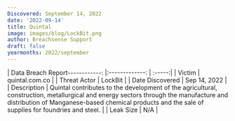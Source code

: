 ```yaml
---
Discovered: September 14, 2022
date: '2022-09-14'
title: Quintal
image: images/blog/LockBit.png
author: Breachsense Support
draft: false
yearmonths: 2022/september
---
```


| Data Breach Report------------:     |:-------------:    | :-----:|
| Victim      | quintal.com.co      | 
| Threat Actor      | LockBit      | 
| Date Discovered      | Sep 14, 2022      | 
| Description      | Quintal contributes to the development of the agricultural, construction, metallurgical and energy sectors through the manufacture and distribution of Manganese-based chemical products and the sale of supplies for foundries and steel.       | 
| Leak Size      | N/A      | 

